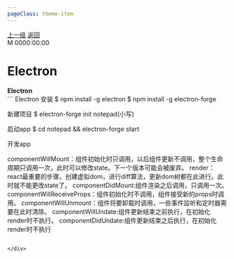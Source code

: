 ```yaml
---
pageClass: theme-item
---
```

<div class="extend-header">
    <div class="info">
        <div class="record">
            <a class="back" href="./">上一级</a>
            <a class="back" href="./">返回</a>
        </div>        
        <div class="mini">
            <span>M 0000:00:00</span>
        </div>
    </div>
    <div class="content"></div>
</div>
<div class="content-header">
<h1>Electron</h1><strong>Electron</strong>
</div>
<div class="static-content">
```
Electron
安装
$ npm install -g electron
$ npm install -g electron-forge

新建项目
$ electron-forge init notepad(小写)

启动app
$ cd notepad && electron-forge start

开发app

componentWillMount：组件初始化时只调用，以后组件更新不调用，整个生命周期只调用一次，此时可以修改state。下一个版本可能会被废弃。
render：react最重要的步骤，创建虚拟dom，进行diff算法，更新dom树都在此进行。此时就不能更改state了。
componentDidMount:组件渲染之后调用，只调用一次。
componentWillReceiveProps：组件初始化时不调用，组件接受新的props时调用。
componentWillUnmount：组件将要卸载时调用，一些事件监听和定时器需要在此时清除。
componentWillUndate:组件更新结束之前执行，在初始化render时不执行。
componentDidUndate:组件更新结束之后执行，在初始化render时不执行







```

</div>